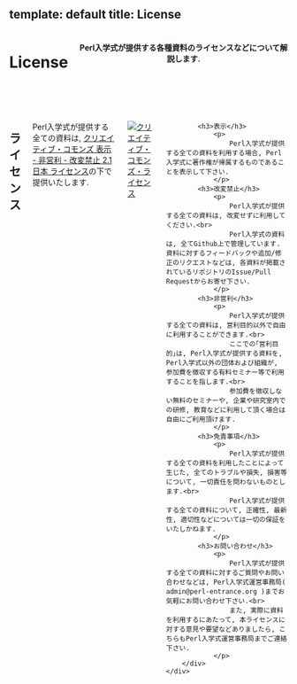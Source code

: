 template: default
title: License
---

<header>
    <div class="row">
        <div class="large-12 columns">
            <h1>License</h1>
            <h4>
                Perl入学式が提供する各種資料のライセンスなどについて解説します.
            </h4>
        </div>
    </div>
</header>

<section id="main-content">
    <div class="row">
        <div class="large-12 medium-12 columns">
            <h2>ライセンス</h2>
                <p>
                    Perl入学式が提供する全ての資料は, <a href="https://creativecommons.org/licenses/by-nc-nd/2.1/jp/">クリエイティブ・コモンズ 表示 - 非営利 - 改変禁止 2.1 日本 ライセンス</a>の下で提供いたします.
                </p>
                <p>
                    <a rel="license" href="http://creativecommons.org/licenses/by-nc-nd/2.1/jp/"><img alt="クリエイティブ・コモンズ・ライセンス" style="border-width:0" src="https://i.creativecommons.org/l/by-nc-nd/2.1/jp/88x31.png" /></a>
                </p>

            <h3>表示</h3>
                <p>
                    Perl入学式が提供する全ての資料を利用する場合, Perl入学式に著作権が帰属するものであることを表示して下さい.
                </p>
            <h3>改変禁止</h3>
                <p>
                    Perl入学式が提供する全ての資料は, 改変せずに利用してください.<br>
                    Perl入学式の資料は, 全てGithub上で管理しています. 資料に対するフィードバックや追加/修正のリクエストなどは, 各資料が掲載されているリポジトリのIssue/Pull Requestからお寄せ下さい.
                </p>
            <h3>非営利</h3>
                <p>
                    Perl入学式が提供する全ての資料は, 営利目的以外で自由に利用することができます.<br>
                    ここでの｢営利目的｣は, Perl入学式が提供する資料を, Perl入学式以外の団体および組織が, 参加費を徴収する有料セミナー等で利用することを指します.<br>
                    参加費を徴収しない無料のセミナーや, 企業や研究室内での研修, 教育などに利用して頂く場合は自由にご利用頂けます.
                </p>
            <h3>免責事項</h3>
                <p>
                    Perl入学式が提供する全ての資料を利用したことによって生じた, 全てのトラブルや損失, 損害等について, 一切責任を問わないものとします.<br>
                    Perl入学式が提供する全ての資料について, 正確性, 最新性, 適切性などについては一切の保証をいたしかねます.
                </p>
            <h3>お問い合わせ</h3>
                <p>
                    Perl入学式が提供する全ての資料に対するご質問やお問い合わせなどは, Perl入学式運営事務局( admin@perl-entrance.org )までお気軽にお問い合わせ下さい.<br>
                    また, 実際に資料を利用するにあたって, 本ライセンスに対する意見や要望などありましたら, こちらもPerl入学式運営事務局までご連絡下さい.
                </p>
        </div>
    </div>
</section>
